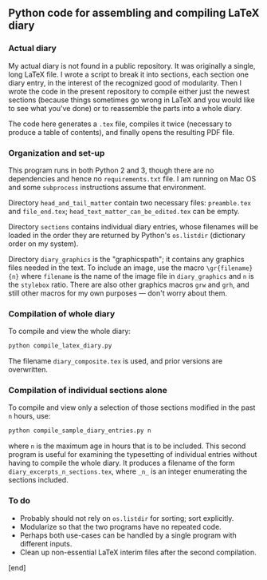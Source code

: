 ## Python code for assembling and compiling LaTeX diary

### Actual diary

My actual diary is not found in a public repository. It was originally a single, long LaTeX file. I wrote a script to break it into sections, each section one diary entry, in the interest of the recognized good of modularity. Then I wrote the code in the present repository to compile either just the newest sections (because things sometimes go wrong in LaTeX and you would like to see what you've done) or to reassemble the parts into a whole diary.

The code here generates a `.tex` file, compiles it twice (necessary to produce a table of contents), and finally opens the resulting PDF file.

### Organization and set-up

This program runs in both Python 2 and 3, though there are no dependencies and hence no `requirements.txt` file. I am running on Mac OS and some `subprocess` instructions assume that environment.

Directory `head_and_tail_matter` contain two necessary files: `preamble.tex` and `file_end.tex`; `head_text_matter_can_be_edited.tex` can be empty.

Directory `sections` contains individual diary entries, whose filenames will be loaded in the order they are returned by Python's `os.listdir` (dictionary order on my system).

Directory `diary_graphics` is the "graphicspath"; it contains any graphics files needed in the text. To include an image, use the macro `\gr{filename}{n}` where `filename` is the name of the image file in `diary_graphics` and `n` is the `stylebox` ratio. There are also other graphics macros `grw` and `grh`, and still other macros for my own purposes — don't worry about them.

### Compilation of whole diary

To compile and view the whole diary:

```bash
python compile_latex_diary.py
```

The filename `diary_composite.tex` is used, and prior versions are overwritten. 

### Compilation of individual sections alone

To compile and view only a selection of those sections modified in the past `n` hours, use:

```bash
python compile_sample_diary_entries.py n
```

where `n` is the maximum age in hours that is to be included. This second program is useful for examining the typesetting of individual entries without having to compile the whole diary. It produces a filename of the form `diary_excerpts_n_sections.tex`, where `_n_` is an integer enumerating the sections included. 

### To do

 * Probably should not rely on `os.listdir` for sorting; sort explicitly.
 * Modularize so that the two programs have no repeated code.
 * Perhaps both use-cases can be handled by a single program with different inputs.
 * Clean up non-essential LaTeX interim files after the second compilation.


[end]
